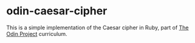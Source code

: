 # odin-caesar-cipher

This is a simple implementation of the Caesar cipher in Ruby, part of [The Odin Project](https://www.theodinproject.com) curriculum.
